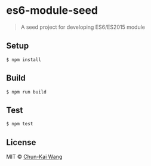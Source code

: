 # es6-module-seed

> A seed project for developing ES6/ES2015 module

## Setup

```
$ npm install
```

## Build

```
$ npm run build
```

## Test

```
$ npm test
```

## License

MIT © [Chun-Kai Wang](https://github.com/chunkai1312)
